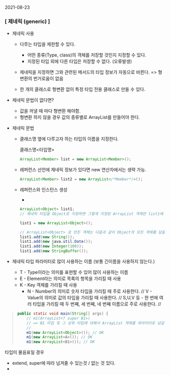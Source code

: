 2021-08-23

### [ 제네릭 (generic) ]

* 제네릭 사용

  * 다루는 타입을 제한할 수 있다.
    * 어떤 종류(Type, class)의 객체를 저장할 것인지 지정할 수 있다.
    * 지정된 타입 외에 다른 타입은 저장할 수 없다. (오류발생)
  * 제네릭을 지정하면 그와 관련된 메서드의 타입 정보가 자동으로 바뀐다. => 형변환의 번거로움이 없음

  * 한 개의 클래스로 형변환 없이 특정 타입 전용 클래스로 만들 수 있다.

    

* 제네릭 문법이 없다면?

  * 값을 꺼낼 때 마다 형변환 해야함.
  * 형변환 하지 않을 경우 값의 종류별로 ArrayList를 만들어야 한다.

  

* 제네릭 문법

  * 클래스명 옆에 다루고자 하는 타입의 이름을 지정한다.

    클래스명<타입명>

    ```java
    ArrayList<Member> list = new ArrayList<Member>(); 
    ```

  * 레퍼런스 선언에 제네릭 정보가 있다면 new 연산자에서는 생략 가능.

    ```java
    ArrayList<Member> list2 = new ArrayList</*Member*/>(); 
    ```

  * 레퍼런스와 인스턴스 생성

    * 

      ```java
      ArrayList<Object> list1;
      // 제네릭 타입을 Object로 지정하면 그렇게 지정된 ArrayList 객체만 list1에 저장할 수 있다.
      
      list1 = new ArrayList<Object>();
      
      // ArrayList<Object> 로 만든 객체는 다음과 같이 Object의 모든 객체를 담을 수 있다.
      list1.add(new String()); 
      list1.add(new java.util.Date());
      list1.add(new Integer(100));
      list1.add(new StringBuffer());
      
      ```

      



* 제네릭 타입 파라미터로 많이 사용하는 이름 (보통 긴이름을 사용하지 않는다.)
  * T - Type이라는 의미를 표현할 수 있어 많이 사용하는 이름
  * E - Element라는 의미로 목록의 항목을 가리킬 때 사용
  * K - Key 객체를 가리킬 때 사용
    * N - Number의 의미로 숫자 타입을 가리킬 때 주로 사용한다.
      // V - Value의 의미로 값의 타입을 가리킬 때 사용한다.
      // S,U,V 등 - 한 번에 여러 타입을 가리킬 때 두 번째, 세 번째, 네 번째 이름으로 주로 사용한다.
      //



> 
>
> ```java
> public static void main(String[] args) {
>     // m1(ArrayList<? super B1>)
>     // => B1 타입 및 그 상위 타입에 대해서 ArrayList 객체를 파라미터로 넘길 수 있다.
>     //
>     m1(new ArrayList<Object>()); // OK
>     m1(new ArrayList<A>()); // OK
>     m1(new ArrayList<B1>()); // OK 
> ```
>
> 



타입이 물음표일 경우

- extend, super에 따라 넘겨줄 수 있는것 / 없는 것 있다.
- 
